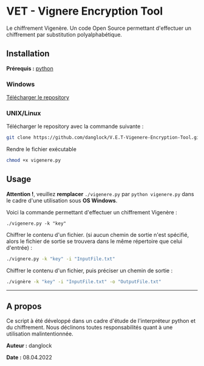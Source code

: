 # VET - Vignere Encryption Tool
Le chiffrement Vigenère.
Un code Open Source permettant d'effectuer un chiffrement par substitution polyalphabétique.

## Installation
**Prérequis :** [python](https://www.python.org/downloads/)

### Windows
[Télécharger le repository](https://github.com/danglock/V.E.T-Vigenere-Encryption-Tool/archive/refs/heads/main.zip)
### UNIX/Linux
Télécharger le repository avec la commande suivante :
```bash
git clone https://github.com/danglock/V.E.T-Vigenere-Encryption-Tool.git
```
Rendre le fichier exécutable
```bash
chmod +x vigenere.py
```

## Usage

**Attention !**, veuillez **remplacer** ``./vigenere.py`` par ``python vigenere.py`` dans le cadre d'une utilisation sous **OS Windows**.

Voici la commande permettant d'effectuer un chiffrement Vigenère :
```
./vigenere.py -k "key"
```

Chiffrer le contenu d'un fichier. (si aucun chemin de sortie n'est spécifié, alors le fichier de sortie se trouvera dans le même répertoire que celui d'entrée) :
```bash
./vignere.py -k "key" -i "InputFile.txt"
```

Chiffrer le contenu d'un fichier, puis préciser un chemin de sortie :

```bash
./vignère -k "key" -i "InputFile.txt" -o "OutputFile.txt"
```
***
## A propos

Ce script à été développé dans un cadre d'étude de l'interpréteur python et du chiffrement. Nous déclinons toutes responsabilités quant à une utilisation malintentionnée.

**Auteur :** danglock

**Date :** 08.04.2022

